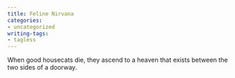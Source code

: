 ```yaml
---
title: Feline Nirvana
categories:
- uncategorized
writing-tags:
- tagless
---
```


When good housecats die, they ascend to a heaven that exists between the two sides of a doorway.
